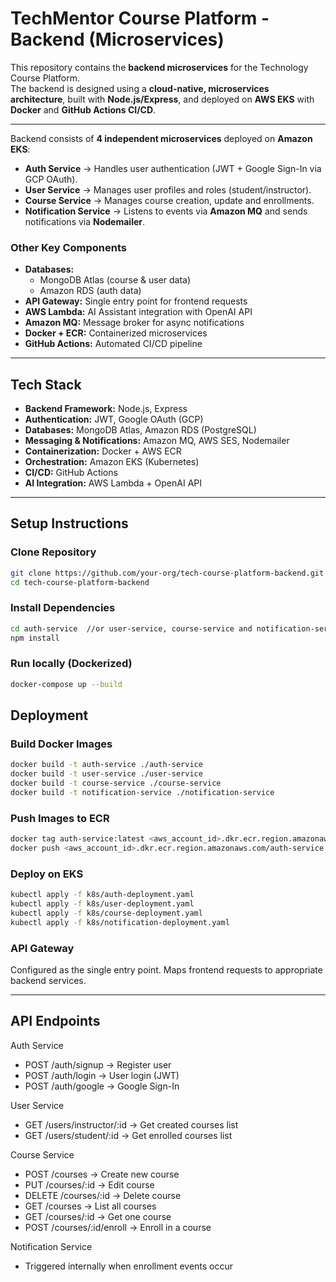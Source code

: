 # TechMentor Course Platform - Backend (Microservices)

This repository contains the **backend microservices** for the Technology Course Platform.  
The backend is designed using a **cloud-native, microservices architecture**, built with **Node.js/Express**, and deployed on **AWS EKS** with **Docker** and **GitHub Actions CI/CD**.

---

Backend consists of **4 independent microservices** deployed on **Amazon EKS**:
- **Auth Service** → Handles user authentication (JWT + Google Sign-In via GCP OAuth).  
- **User Service** → Manages user profiles and roles (student/instructor).  
- **Course Service** → Manages course creation, update and enrollments.  
- **Notification Service** → Listens to events via **Amazon MQ** and sends notifications via **Nodemailer**.  

### Other Key Components
- **Databases:**  
  - MongoDB Atlas (course & user data)  
  - Amazon RDS (auth data)  
- **API Gateway:** Single entry point for frontend requests  
- **AWS Lambda:** AI Assistant integration with OpenAI API  
- **Amazon MQ:** Message broker for async notifications  
- **Docker + ECR:** Containerized microservices  
- **GitHub Actions:** Automated CI/CD pipeline  

---

## Tech Stack

- **Backend Framework:** Node.js, Express  
- **Authentication:** JWT, Google OAuth (GCP)  
- **Databases:** MongoDB Atlas, Amazon RDS (PostgreSQL)  
- **Messaging & Notifications:** Amazon MQ, AWS SES, Nodemailer  
- **Containerization:** Docker + AWS ECR
- **Orchestration:** Amazon EKS (Kubernetes)  
- **CI/CD:** GitHub Actions
- **AI Integration:** AWS Lambda + OpenAI API  

---

## Setup Instructions

### Clone Repository
```bash
git clone https://github.com/your-org/tech-course-platform-backend.git
cd tech-course-platform-backend
```

### Install Dependencies
```bash
cd auth-service  //or user-service, course-service and notification-service
npm install
```

### Run locally (Dockerized)
```bash
docker-compose up --build
```

## Deployment

### Build Docker Images
```bash
docker build -t auth-service ./auth-service
docker build -t user-service ./user-service
docker build -t course-service ./course-service
docker build -t notification-service ./notification-service
```

### Push Images to ECR
```bash
docker tag auth-service:latest <aws_account_id>.dkr.ecr.region.amazonaws.com/auth-service:latest
docker push <aws_account_id>.dkr.ecr.region.amazonaws.com/auth-service:latest
```


### Deploy on EKS
```bash
kubectl apply -f k8s/auth-deployment.yaml
kubectl apply -f k8s/user-deployment.yaml
kubectl apply -f k8s/course-deployment.yaml
kubectl apply -f k8s/notification-deployment.yaml
```

### API Gateway
Configured as the single entry point.
Maps frontend requests to appropriate backend services.

---

## API Endpoints

Auth Service
  * POST /auth/signup → Register user
  * POST /auth/login → User login (JWT)
  * POST /auth/google → Google Sign-In

User Service
  * GET /users/instructor/:id → Get created courses list
  * GET /users/student/:id → Get enrolled courses list

Course Service
  * POST /courses → Create new course
  * PUT /courses/:id → Edit course
  * DELETE /courses/:id → Delete course
  * GET /courses → List all courses
  * GET /courses/:id → Get one course
  * POST /courses/:id/enroll → Enroll in a course

Notification Service
  * Triggered internally when enrollment events occur

